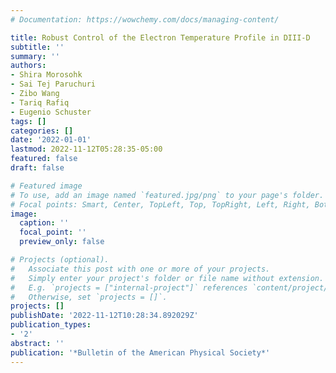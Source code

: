 ```yaml
---
# Documentation: https://wowchemy.com/docs/managing-content/

title: Robust Control of the Electron Temperature Profile in DIII-D
subtitle: ''
summary: ''
authors:
- Shira Morosohk
- Sai Tej Paruchuri
- Zibo Wang
- Tariq Rafiq
- Eugenio Schuster
tags: []
categories: []
date: '2022-01-01'
lastmod: 2022-11-12T05:28:35-05:00
featured: false
draft: false

# Featured image
# To use, add an image named `featured.jpg/png` to your page's folder.
# Focal points: Smart, Center, TopLeft, Top, TopRight, Left, Right, BottomLeft, Bottom, BottomRight.
image:
  caption: ''
  focal_point: ''
  preview_only: false

# Projects (optional).
#   Associate this post with one or more of your projects.
#   Simply enter your project's folder or file name without extension.
#   E.g. `projects = ["internal-project"]` references `content/project/deep-learning/index.md`.
#   Otherwise, set `projects = []`.
projects: []
publishDate: '2022-11-12T10:28:34.892029Z'
publication_types:
- '2'
abstract: ''
publication: '*Bulletin of the American Physical Society*'
---
```

